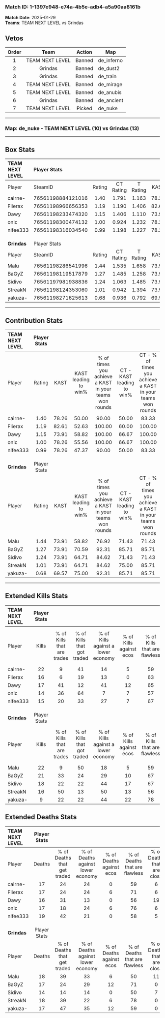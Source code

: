 ### Match ID: 1-1397e948-e74a-4b5e-adb4-a5a90aa8161b  
**Match Date**: 2025-01-29  
**Teams**: TEAM NEXT LEVEL vs Grindas  

## Vetos  

| Order | Team | Action | Map |
| :---: | :--: | :----: | --- |
| 1 | TEAM NEXT LEVEL | Banned | de_inferno |
| 2 | Grindas | Banned | de_dust2 |
| 3 | Grindas | Banned | de_train |
| 4 | TEAM NEXT LEVEL | Banned | de_mirage |
| 5 | TEAM NEXT LEVEL | Banned | de_anubis |
| 6 | Grindas | Banned | de_ancient |
| 7 | TEAM NEXT LEVEL | Picked | de_nuke |

---  

### **Map**: de_nuke - TEAM NEXT LEVEL (10) vs Grindas (13)  
---  

## Box Stats  

| **TEAM NEXT LEVEL** | Player Stats      |        |           |          |       |       |       |         |        |      |     |
| :- | :- | :-: | :-: | :-: | :-: | :-: | :-: | :-: | :-: | :-: | :-: |
| Player              | SteamID           | Rating | CT Rating | T Rating | KAST  |  ADR  | Kills | Assists | Deaths | K/D  | HS% |
| cairne-             | 76561198884121016 |  1.40  |   1.791   |  1.163   | 78.26 | 98.0  |  22   |    4    |   17   | 1.29 | 36  |
| Flierax             | 76561198966656353 |  1.19  |   1.190   |  1.406   | 82.61 | 86.0  |  16   |   10    |   17   | 0.94 | 31  |
| Dawy                | 76561198233474320 |  1.15  |   1.406   |  1.110   | 73.91 | 79.3  |  17   |    6    |   16   | 1.06 | 29  |
| onic                | 76561198300474132 |  1.00  |   0.924   |  1.232   | 78.26 | 62.8  |  14   |    7    |   17   | 0.82 | 50  |
| nifee333            | 76561198316034540 |  0.99  |   1.198   |  1.227   | 78.26 | 65.9  |  15   |    6    |   19   | 0.79 | 60  |
|                     |                   |        |           |          |       |       |       |         |        |      |     |
|                     |                   |        |           |          |       |       |       |         |        |      |     |
|                     |                   |        |           |          |       |       |       |         |        |      |     |
| **Grindas**         | Player Stats      |        |           |          |       |       |       |         |        |      |     |
| Player              | SteamID           | Rating | CT Rating | T Rating | KAST  |  ADR  | Kills | Assists | Deaths | K/D  | HS% |
| Malu                | 76561198286541996 |  1.44  |   1.535   |  1.658   | 73.91 | 121.0 |  22   |    9    |   18   | 1.22 | 36  |
| BaGyZ               | 76561198119517879 |  1.27  |   1.485   |  1.258   | 73.91 | 82.2  |  21   |    3    |   17   | 1.24 | 23  |
| Sidivo              | 76561197981938836 |  1.24  |   1.063   |  1.485   | 73.91 | 84.6  |  18   |    3    |   14   | 1.29 | 77  |
| StreakN             | 76561198124353060 |  1.01  |   0.942   |  1.394   | 73.91 | 64.4  |  16   |    4    |   18   | 0.89 | 37  |
| yakuza-             | 76561198271625613 |  0.68  |   0.936   |  0.792   | 69.57 | 43.8  |   9   |    5    |   17   | 0.53 | 77  |
---  

## Contribution Stats  

| **TEAM NEXT LEVEL** | Player Stats |       |                      |                                                        |                           |                                                             |                          |                                                            |
| :- | :-: | :-: | :-: | :-: | :-: | :-: | :-: | :-: |
| Player              |    Rating    | KAST  | KAST leading to win% | % of times you achieve a KAST in your teams won rounds | CT - KAST leading to win% | CT - % of times you achieve a KAST in your teams won rounds | T - KAST leading to win% | T - % of times you achieve a KAST in your teams won rounds |
| cairne-             |     1.40     | 78.26 |        50.00         |                         90.00                          |           50.00           |                            83.33                            |          50.00           |                           100.00                           |
| Flierax             |     1.19     | 82.61 |        52.63         |                         100.00                         |           60.00           |                           100.00                            |          44.44           |                           100.00                           |
| Dawy                |     1.15     | 73.91 |        58.82         |                         100.00                         |           66.67           |                           100.00                            |          50.00           |                           100.00                           |
| onic                |     1.00     | 78.26 |        55.56         |                         100.00                         |           66.67           |                           100.00                            |          44.44           |                           100.00                           |
| nifee333            |     0.99     | 78.26 |        47.37         |                         90.00                          |           50.00           |                            83.33                            |          44.44           |                           100.00                           |
|                     |              |       |                      |                                                        |                           |                                                             |                          |                                                            |
|                     |              |       |                      |                                                        |                           |                                                             |                          |                                                            |
|                     |              |       |                      |                                                        |                           |                                                             |                          |                                                            |
| **Grindas**         | Player Stats |       |                      |                                                        |                           |                                                             |                          |                                                            |
| Player              |    Rating    | KAST  | KAST leading to win% | % of times you achieve a KAST in your teams won rounds | CT - KAST leading to win% | CT - % of times you achieve a KAST in your teams won rounds | T - KAST leading to win% | T - % of times you achieve a KAST in your teams won rounds |
| Malu                |     1.44     | 73.91 |        58.82         |                         76.92                          |           71.43           |                            71.43                            |          50.00           |                           83.33                            |
| BaGyZ               |     1.27     | 73.91 |        70.59         |                         92.31                          |           85.71           |                            85.71                            |          60.00           |                           100.00                           |
| Sidivo              |     1.24     | 73.91 |        64.71         |                         84.62                          |           71.43           |                            71.43                            |          60.00           |                           100.00                           |
| StreakN             |     1.01     | 73.91 |        64.71         |                         84.62                          |           75.00           |                            85.71                            |          55.56           |                           83.33                            |
| yakuza-             |     0.68     | 69.57 |        75.00         |                         92.31                          |           85.71           |                            85.71                            |          66.67           |                           100.00                           |
---  

## Extended Kills Stats  

| **TEAM NEXT LEVEL** | Player Stats |                            |                            |                                    |                         |                              |                                 |                                       |                    |           |
| :- | :-: | :-: | :-: | :-: | :-: | :-: | :-: | :-: | :-: | :-: |
| Player              |    Kills     | % of Kills that are trades | % of Kills that got traded | % of Kills against a lower economy | % of Kills against ecos | % of Kills that are flawless | % of Kills that are close duels | % of Kills that are assisted by flash | Pistol Round Kills | AWP Kills |
| cairne-             |      22      |             9              |             41             |                 14                 |            5            |              59              |                0                |                  18                   |         3          |     1     |
| Flierax             |      16      |             6              |             19             |                 13                 |            0            |              63              |                0                |                   0                   |         2          |     3     |
| Dawy                |      17      |             41             |             12             |                 41                 |           12            |              65              |                6                |                  12                   |         0          |     0     |
| onic                |      14      |             36             |             64             |                 7                  |            7            |              57              |                7                |                   7                   |         2          |     2     |
| nifee333            |      15      |             20             |             33             |                 27                 |            7            |              67              |                7                |                   0                   |         0          |     0     |
|                     |              |                            |                            |                                    |                         |                              |                                 |                                       |                    |           |
|                     |              |                            |                            |                                    |                         |                              |                                 |                                       |                    |           |
|                     |              |                            |                            |                                    |                         |                              |                                 |                                       |                    |           |
| **Grindas**         | Player Stats |                            |                            |                                    |                         |                              |                                 |                                       |                    |           |
| Player              |    Kills     | % of Kills that are trades | % of Kills that got traded | % of Kills against a lower economy | % of Kills against ecos | % of Kills that are flawless | % of Kills that are close duels | % of Kills that are assisted by flash | Pistol Round Kills | AWP Kills |
| Malu                |      22      |             9              |             50             |                 18                 |            5            |              59              |                5                |                   0                   |         2          |     0     |
| BaGyZ               |      21      |             33             |             24             |                 29                 |           10            |              67              |                0                |                   0                   |         0          |     9     |
| Sidivo              |      18      |             22             |             22             |                 44                 |           17            |              67              |               17                |                   6                   |         4          |     0     |
| StreakN             |      16      |             50             |             13             |                 50                 |           13            |              56              |               19                |                   6                   |         0          |     0     |
| yakuza-             |      9       |             22             |             22             |                 44                 |           22            |              78              |                0                |                   0                   |         1          |     0     |
## Extended Deaths Stats  

| **TEAM NEXT LEVEL** | Player Stats |                             |                                   |                          |                               |                            |                           |               |
| :- | :-: | :-: | :-: | :-: | :-: | :-: | :-: | :-: |
| Player              |    Deaths    | % of Deaths that get traded | % of Deaths against lower economy | % of Deaths against ecos | % of Deaths that are flawless | % of Deaths that are close | % of Deaths while blinded | Deaths to AWP |
| cairne-             |      17      |             24              |                24                 |            0             |              59               |             6              |             0             |       3       |
| Flierax             |      17      |             24              |                24                 |            6             |              71               |             6              |             6             |       2       |
| Dawy                |      16      |             31              |                13                 |            0             |              56               |             19             |             0             |       0       |
| onic                |      17      |             18              |                24                 |            6             |              76               |             6              |             6             |       2       |
| nifee333            |      19      |             42              |                21                 |            0             |              58               |             5              |             0             |       2       |
|                     |              |                             |                                   |                          |                               |                            |                           |               |
|                     |              |                             |                                   |                          |                               |                            |                           |               |
|                     |              |                             |                                   |                          |                               |                            |                           |               |
| **Grindas**         | Player Stats |                             |                                   |                          |                               |                            |                           |               |
| Player              |    Deaths    | % of Deaths that get traded | % of Deaths against lower economy | % of Deaths against ecos | % of Deaths that are flawless | % of Deaths that are close | % of Deaths while blinded | Deaths to AWP |
| Malu                |      18      |             39              |                33                 |            6             |              50               |             11             |            17             |       2       |
| BaGyZ               |      17      |             24              |                29                 |            12            |              71               |             0              |             0             |       0       |
| Sidivo              |      14      |             14              |                14                 |            0             |              50               |             7              |             7             |       1       |
| StreakN             |      18      |             39              |                22                 |            6             |              78               |             0              |             6             |       2       |
| yakuza-             |      17      |             47              |                35                 |            12            |              59               |             0              |            12             |       1       |
